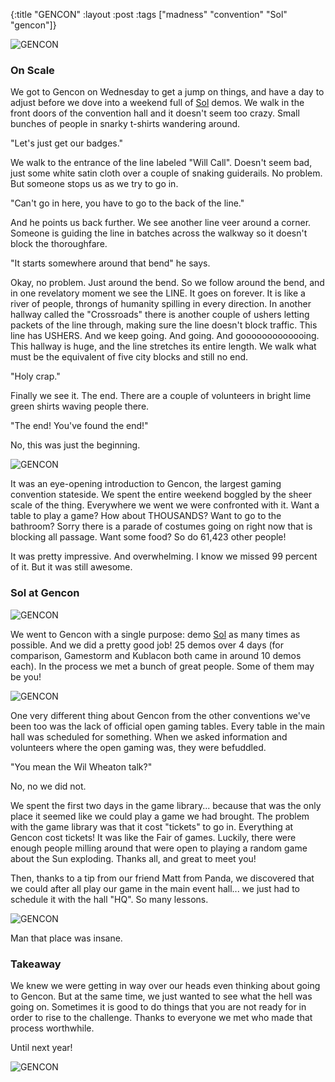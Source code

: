 {:title "GENCON"
 :layout :post
 :tags ["madness" "convention" "Sol" "gencon"]}

![GENCON](/img/sol/gencon2015/event.jpg)

### On Scale

We got to Gencon on Wednesday to get a jump on things, and have a day to adjust before we dove into a weekend full of [Sol](http://boardgamegeek.com/boardgame/174837/sol-last-days-star) demos.  We walk in the front doors of the convention hall and it doesn't seem too crazy.  Small bunches of people in snarky t-shirts wandering around.

"Let's just get our badges."

We walk to the entrance of the line labeled "Will Call".  Doesn't seem bad, just some white satin cloth over a couple of snaking guiderails.  No problem.  But someone stops us as we try to go in.  

"Can't go in here, you have to go to the back of the line."

And he points us back further.  We see another line veer around a corner.  Someone is guiding the line in batches across the walkway so it doesn't block the thoroughfare.  

"It starts somewhere around that bend" he says.

Okay, no problem.  Just around the bend.  So we follow around the bend, and in one revelatory moment we see the LINE.  It goes on forever.  It is like a river of people, throngs of humanity spilling in every direction.  In another hallway called the "Crossroads" there is another couple of ushers letting packets of the line through, making sure the line doesn't block traffic.  This line has USHERS.  And we keep going.  And going.  And gooooooooooooing.  This hallway is huge, and the line stretches its entire length.  We walk what must be the equivalent of five city blocks and still no end.  

"Holy crap."

Finally we see it.  The end.  There are a couple of volunteers in bright lime green shirts waving people there.  

"The end!  You've found the end!"

No, this was just the beginning. 

![GENCON](/img/sol/gencon2015/creeper.jpg)

It was an eye-opening introduction to Gencon, the largest gaming convention stateside.  We spent the entire weekend boggled by the sheer scale of the thing.  Everywhere we went we were confronted with it.  Want a table to play a game?  How about THOUSANDS?  Want to go to the bathroom?  Sorry there is a parade of costumes going on right now that is blocking all passage.  Want some food?  So do 61,423 other people!

It was pretty impressive.  And overwhelming.  I know we missed 99 percent of it.  But it was still awesome.

### Sol at Gencon

![GENCON](/img/sol/gencon2015/cool.jpg)

We went to Gencon with a single purpose: demo [Sol](http://boardgamegeek.com/boardgame/174837/sol-last-days-star) as many times as possible.  And we did a pretty good job!  25 demos over 4 days (for comparison, Gamestorm and Kublacon both came in around 10 demos each).  In the process we met a bunch of great people.  Some of them may be you!

![GENCON](/img/sol/gencon2015/thoughtful.jpg)

One very different thing about Gencon from the other conventions we've been too was the lack of official open gaming tables.  Every table in the main hall was scheduled for something.  When we asked information and volunteers where the open gaming was, they were befuddled.  

"You mean the Wil Wheaton talk?"

No, no we did not.

We spent the first two days in the game library... because that was the only place it seemed like we could play a game we had brought.  The problem with the game library was that it cost "tickets" to go in.  Everything at Gencon cost tickets!  It was like the Fair of games.  Luckily, there were enough people milling around that were open to playing a random game about the Sun exploding.  Thanks all, and great to meet you!

Then, thanks to a tip from our friend Matt from Panda, we discovered that we could after all play our game in the main event hall... we just had to schedule it with the hall "HQ".  So many lessons.  

![GENCON](/img/sol/gencon2015/hall.jpg)

Man that place was insane.  

### Takeaway

We knew we were getting in way over our heads even thinking about going to Gencon.  But at the same time, we just wanted to see what the hell was going on.  Sometimes it is good to do things that you are not ready for in order to rise to the challenge.  Thanks to everyone we met who made that process worthwhile.  

Until next year!

![GENCON](/img/sol/gencon2015/wings.jpg)
